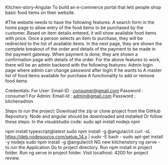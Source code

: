 Kitchen-story-Angular
To build an e-commerce portal that lets people shop basic food items on their website.

#The website needs to have the following features:
A search form in the home page to allow entry of the food items to be purchased by the customer.
Based on item details entered, it will show available food items with price.
Once a person selects an item to purchase, they will be redirected to the list of available items. In the next page, they are shown the complete breakout of the order and details of the payment to be made in the payment gateway. When payment is done, they are shown a confirmation page with details of the order.
For the above features to work, there will be an admin backend with the following features:
Admin login page where admin can change password after login if he wants to
A master list of food items available for purchase
A functionality to add or remove food items

Credentials: For User:
Email-ID : consumer@gmail.com
Password : consumer1
For Admin:
Email-Id : admin@gmail.com
Password : kitchenadmin

Steps to run the project:
Download the zip or clone project from the GitHub Repository.
Node and angular should be downloaded and installed Or follow these steps:
In the visualstudio code:
sudo apt install nodejs npm

npm install typescript@latest
sudo npm install -g @angular/cli
curl -sL https://deb.nodesource.com/setup_14.x | sudo -E bash -
sudo apt-get install -y nodejs
sudo npm install -g @angular/cli
NG new kitchenstory
ng serve - to run the Application
Go to project directory.
Run npm install in project folder.
Run ng serve in project folder.
Visit localhost: 4200 for project review.
